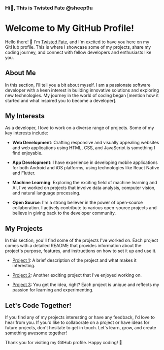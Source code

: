 ### Hi👋, This is Twisted Fate @sheep9u
# Welcome to My GitHub Profile!

Hello there! 👋 I'm [Twisted Fate](https://www.github.com/sheep9u), and I'm excited to have you here on my GitHub profile. This is where I showcase some of my projects, share my coding journey, and connect with fellow developers and enthusiasts like you.

## About Me

In this section, I'll tell you a bit about myself. I am a passionate software developer with a keen interest in building innovative solutions and exploring new technologies. My journey in the world of coding began [mention how it started and what inspired you to become a developer].

## My Interests

As a developer, I love to work on a diverse range of projects. Some of my key interests include:

- **Web Development**: Crafting responsive and visually appealing websites and web applications using HTML, CSS, and JavaScript is something I find enjoyable.

- **App Development**: I have experience in developing mobile applications for both Android and iOS platforms, using technologies like React Native and Flutter.

- **Machine Learning**: Exploring the exciting field of machine learning and AI, I've worked on projects that involve data analysis, computer vision, and natural language processing.

- **Open Source**: I'm a strong believer in the power of open-source collaboration. I actively contribute to various open-source projects and believe in giving back to the developer community.

## My Projects

In this section, you'll find some of the projects I've worked on. Each project comes with a detailed README that provides information about the project's purpose, features, and instructions on how to set it up and use it.

- [Project 1](https://github.com/YourUsername/Project1): A brief description of the project and what makes it interesting.

- [Project 2](https://github.com/YourUsername/Project2): Another exciting project that I've enjoyed working on.

- [Project 3](https://github.com/YourUsername/Project3): You get the idea, right? Each project is unique and reflects my passion for learning and experimenting.

## Let's Code Together!

If you find any of my projects interesting or have any feedback, I'd love to hear from you. If you'd like to collaborate on a project or have ideas for future projects, don't hesitate to get in touch. Let's learn, grow, and create something awesome together!

Thank you for visiting my GitHub profile. Happy coding! 🚀

<!--
**sheep9u/sheep9u** is a ✨ _special_ ✨ repository because its `README.md` (this file) appears on your GitHub profile.

Here are some ideas to get you started:

- 🔭 I’m currently working on ...
- 🌱 I’m currently learning ...
- 👯 I’m looking to collaborate on ...
- 🤔 I’m looking for help with ...
- 💬 Ask me about ...
- 📫 How to reach me: ...
- 😄 Pronouns: ...
- ⚡ Fun fact: ...
-->

